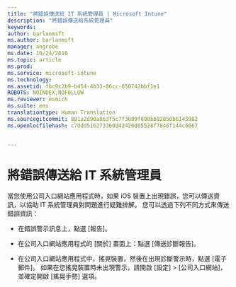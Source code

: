 ```yaml
---
title: "將錯誤傳送給 IT 系統管理員 | Microsoft Intune"
description: "將錯誤傳送給系統管理員"
keywords: 
author: barlanmsft
ms.author: barlanmsft
manager: angrobe
ms.date: 10/24/2016
ms.topic: article
ms.prod: 
ms.service: microsoft-intune
ms.technology: 
ms.assetid: fbc9c2b9-b454-4b33-86cc-650742bbf1e1
ROBOTS: NOINDEX,NOFOLLOW
ms.reviewer: esmich
ms.suite: ems
translationtype: Human Translation
ms.sourcegitcommit: 881a2d90a863f5c7f3809f890bb82850b6145982
ms.openlocfilehash: c7ddd516273360d42426d05528f7846f144c6667


---
```



# <a name="send-errors-to-your-it-admin"></a>將錯誤傳送給 IT 系統管理員

當您使用公司入口網站應用程式時，如果 iOS 裝置上出現錯誤，您可以傳送資訊，以協助 IT 系統管理員對問題進行疑難排解。 您可以透過下列不同方式來傳送錯誤資訊：

-   在錯誤警示訊息上，點選 [報告]。

-   在公司入口網站應用程式的 [關於] 畫面上：點選 [傳送診斷報告]。

-   在公司入口網站應用程式中，搖晃裝置，然後在出現診斷警示時，點選 [電子郵件]。 如果在您搖晃裝置時未出現警示，請開啟 [設定] &gt; [公司入口網站]，並確定開啟 [搖晃手勢] 選項。



<!--HONumber=Oct16_HO2-->


